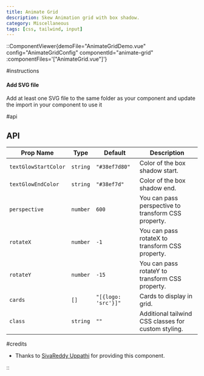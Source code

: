 ```yaml
---
title: Animate Grid
description: Skew Animation grid with box shadow.
category: Miscellaneous
tags: [css, tailwind, input]
---
```


::ComponentViewer{demoFile="AnimateGridDemo.vue" config="AnimateGridConfig" componentId="animate-grid" :componentFiles='["AnimateGrid.vue"]'}

#instructions

#### Add SVG file

Add at least one SVG file to the same folder as your component and update the import in your component to use it

#api

## API

| Prop Name            | Type     | Default             | Description                                         |
| -------------------- | -------- | ------------------- | --------------------------------------------------- |
| `textGlowStartColor` | `string` | `"#38ef7d80"`       | Color of the box shadow start.                      |
| `textGlowEndColor`   | `string` | `"#38ef7d"`         | Color of the box shadow end.                        |
| `perspective`        | `number` | `600`               | You can pass perspective to transform CSS property. |
| `rotateX`            | `number` | `-1`                | You can pass rotateX to transform CSS property.     |
| `rotateY`            | `number` | `-15`               | You can pass rotateY to transform CSS property.     |
| `cards`              | `[]`     | `"[{logo: 'src'}]"` | Cards to display in grid.                           |
| `class`              | `string` | `""`                | Additional tailwind CSS classes for custom styling. |

#credits

- Thanks to [SivaReddy Uppathi](https://github.com/sivareddyuppathi) for providing this component.

::
